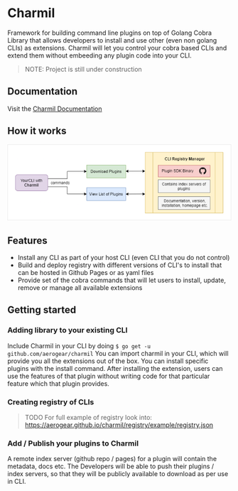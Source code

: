 # Charmil

Framework for building command line plugins on top of Golang Cobra Library that allows developers to install and use other (even non golang CLIs) as extensions.
Charmil will let you control your cobra based CLIs and extend them without embeeding any plugin code into your CLI.

> NOTE: Project is still under construction

## Documentation

Visit the [Charmil Documentation](docs/src)

## How it works

![working](docs/images/architecture2.png)

## Features

- Install any CLI as part of your host CLI (even CLI that you do not control)
- Build and deploy registry with different versions of CLI's to install that can be hosted in Github Pages or as yaml files
- Provide set of the cobra commands that will let users to install, update, remove or manage all available extensions

## Getting started

### Adding library to your existing CLI

Include Charmil in your CLI by doing `$ go get -u github.com/aerogear/charmil`
You can import charmil in your CLI, which will provide you all the extensions out of the box. You can install specific plugins with the install command.
After installing the extension, users can use the features of that plugin without writing code for that particular feature which that plugin provides.

### Creating registry of CLIs

> TODO
> For full example of registry look into:
> https://aerogear.github.io/charmil/registry/example/registry.json

### Add / Publish your plugins to Charmil

A remote index server (github repo / pages) for a plugin will contain the metadata, docs etc. The Developers will be able to push their plugins / index servers, so that they will be publicly available to download as per use in CLI.
